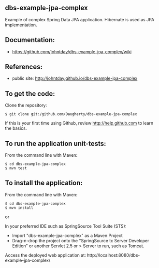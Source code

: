 dbs-example-jpa-complex
-------------------
Example of complex Spring Data JPA application.  Hibernate is used as JPA implementation.

Documentation:
-------------------
 * https://github.com/johntday/dbs-example-jpa-complex/wiki

References:
-------------------
 * public site:  http://johntday.github.io/dbs-example-jpa-complex

To get the code:
-------------------
Clone the repository:

    $ git clone git:/github.com/Daugherty/dbs-example-jpa-complex

If this is your first time using Github, review http://help.github.com to learn the basics.

To run the application unit-tests:
-------------------	
From the command line with Maven:

    $ cd dbs-example-jpa-complex
    $ mvn test

To install the application:
-------------------	
From the command line with Maven:

    $ cd dbs-example-jpa-complex
    $ mvn install

or

In your preferred IDE such as SpringSource Tool Suite (STS):

* Import "dbs-example-jpa-complex" as a Maven Project
* Drag-n-drop the project onto the "SpringSource tc Server Developer Edition" or another Servlet 2.5 or > Server to run, such as Tomcat.

Access the deployed web application at: http://localhost:8080/dbs-example-jpa-complex/
